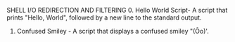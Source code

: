 SHELL I/O REDIRECTION AND FILTERING
0. Hello World Script- A script that prints "Hello, World", followed by a new line to the standard output.
1. Confused Smiley - A script that displays a confused smiley "(Ôo)'.
